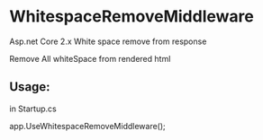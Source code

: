 # WhitespaceRemoveMiddleware
Asp.net Core 2.x White space remove from response

Remove All whiteSpace from rendered html



## Usage:
in Startup.cs  

app.UseWhitespaceRemoveMiddleware();
 
 

